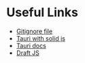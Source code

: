 # Useful Links
- [Gitignore file](https://www.toptal.com/developers/gitignore/)
- [Tauri with solid js](https://www.toptal.com/developers/gitignore/)
- [Tauri docs](https://tauri.app/)
- [Draft JS](https://draftjs.org/)
